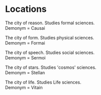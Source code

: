
# Locations
The city of reason. Studies formal sciences.    
Demonym = Causai

The city of form. Studies physical sciences.  
Demonym = Formai

The city of speech. Studies social sciences.    
Demonym = Sermoi

The city of stars. Studies 'cosmos' sciences.  
Demonym = Stellan

The city of life. Studies Life sciences.      
Demonym = Vitain

